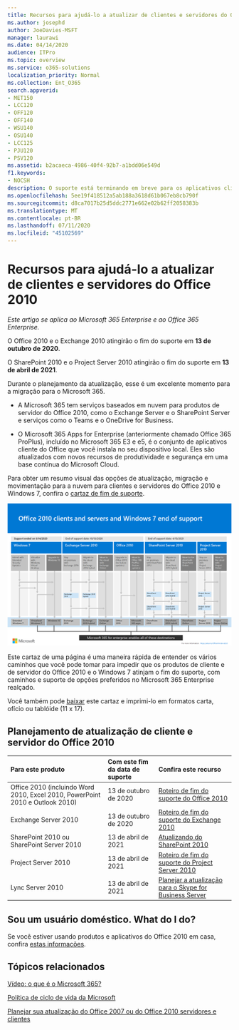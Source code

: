 ```yaml
---
title: Recursos para ajudá-lo a atualizar de clientes e servidores do Office 2010
ms.author: josephd
author: JoeDavies-MSFT
manager: laurawi
ms.date: 04/14/2020
audience: ITPro
ms.topic: overview
ms.service: o365-solutions
localization_priority: Normal
ms.collection: Ent_O365
search.appverid:
- MET150
- LCC120
- OFF120
- OFF140
- WSU140
- OSU140
- LCC125
- PJU120
- PSV120
ms.assetid: b2acaeca-4986-40f4-92b7-a1bdd06e549d
f1.keywords:
- NOCSH
description: O suporte está terminando em breve para os aplicativos cliente e servidores do Office 2010, e os acordos de suporte personalizados não estão disponíveis. Use este artigo para começar a planejar sua atualização agora.
ms.openlocfilehash: 5ee19f418512a5ab188a3618d61b067eb8cb790f
ms.sourcegitcommit: d8ca7017b25d5ddc2771e662e02b62ff2058383b
ms.translationtype: MT
ms.contentlocale: pt-BR
ms.lasthandoff: 07/11/2020
ms.locfileid: "45102569"
---
```

# <a name="resources-to-help-you-upgrade-from-office-2010-servers-and-clients"></a>Recursos para ajudá-lo a atualizar de clientes e servidores do Office 2010

*Este artigo se aplica ao Microsoft 365 Enterprise e ao Office 365 Enterprise.*

O Office 2010 e o Exchange 2010 atingirão o fim do suporte em **13 de outubro de 2020**. 

O SharePoint 2010 e o Project Server 2010 atingirão o fim do suporte em **13 de abril de 2021**.

Durante o planejamento da atualização, esse é um excelente momento para a migração para o Microsoft 365. 

- A Microsoft 365 tem serviços baseados em nuvem para produtos de servidor do Office 2010, como o Exchange Server e o SharePoint Server e serviços como o Teams e o OneDrive for Business. 

- O Microsoft 365 Apps for Enterprise (anteriormente chamado Office 365 ProPlus), incluído no Microsoft 365 E3 e e5, é o conjunto de aplicativos cliente do Office que você instala no seu dispositivo local. Eles são atualizados com novos recursos de produtividade e segurança em uma base contínua do Microsoft Cloud.

Para obter um resumo visual das opções de atualização, migração e movimentação para a nuvem para clientes e servidores do Office 2010 e Windows 7, confira o [cartaz de fim de suporte](./downloads/Office2010Windows7EndOfSupport.pdf).

[![Imagem do pôster sobre o fim do suporte para clientes e servidores do Office 2010 e do Windows 7](./media/upgrade-from-office-2010-servers-and-products/office2010-windows7-end-of-support.png)](./downloads/Office2010Windows7EndOfSupport.pdf)

Este cartaz de uma página é uma maneira rápida de entender os vários caminhos que você pode tomar para impedir que os produtos de cliente e de servidor do Office 2010 e o Windows 7 atinjam o fim do suporte, com caminhos e suporte de opções preferidos no Microsoft 365 Enterprise realçado.

Você também pode [baixar](https://github.com/MicrosoftDocs/microsoft-365-docs/raw/public/microsoft-365/media/migration-microsoft-365-enterprise-workload/Office2010Windows7EndOfSupport.pdf) este cartaz e imprimi-lo em formatos carta, ofício ou tablóide (11 x 17).
      
## <a name="office-2010-client-and-server-upgrade-planning"></a>Planejamento de atualização de cliente e servidor do Office 2010
  
|**Para este produto**|**Com este fim da data de suporte**|**Confira este recurso**|
|:-----|:-----|:-----|
|Office 2010 (incluindo Word 2010, Excel 2010, PowerPoint 2010 e Outlook 2010)  <br/> | 13 de outubro de 2020 |[Roteiro de fim do suporte do Office 2010](https://docs.microsoft.com/DeployOffice/office-2010-end-support-roadmap) <br/> |
|Exchange Server 2010  <br/> | 13 de outubro de 2020  |[Roteiro de fim do suporte do Exchange 2010](exchange-2010-end-of-support.md) <br/> |
|SharePoint 2010 ou SharePoint Server 2010  <br/> | 13 de abril de 2021 |[Atualizando do SharePoint 2010](upgrade-from-sharepoint-2010.md) <br/> |
|Project Server 2010 <br/> | 13 de abril de 2021 | [Roteiro de fim do suporte do Project Server 2010](project-server-2010-end-of-support.md) <br/> |
|Lync Server 2010 <br/> | 13 de abril de 2021 | [Planejar a atualização para o Skype for Business Server](https://docs.microsoft.com/skypeforbusiness/plan-your-deployment/upgrade) <br/> |
    
## <a name="im-a-home-user-what-do-i-do"></a>Sou um usuário doméstico. What do I do?

Se você estiver usando produtos e aplicativos do Office 2010 em casa, confira [estas informações](plan-upgrade-previous-versions-office.md#im-a-home-user-what-do-i-do).

## <a name="related-topics"></a>Tópicos relacionados

[Vídeo: o que é o Microsoft 365?](https://support.office.com/article/847caf12-2589-452c-8aca-1c009797678b.aspx)
  
[Política de ciclo de vida da Microsoft](https://go.microsoft.com/fwlink/?linkid=865200)

[Planejar sua atualização do Office 2007 ou do Office 2010 servidores e clientes](plan-upgrade-previous-versions-office.md)

